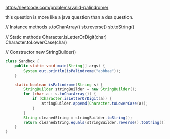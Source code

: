 https://leetcode.com/problems/valid-palindrome/

this question is more like a java question than a dsa question.

// Instance methods
s.toCharArray()
sb.reverse()
sb.toString()

// Static methods
Character.isLetterOrDigit(char)
Character.toLowerCase(char)

// Constructor
new StringBuilder()

```java
class Sandbox {
    public static void main(String[] args) {
        System.out.println(isPalindrome("abbbae"));
    }

    static boolean isPalindrome(String s) {
        StringBuilder stringBuilder = new StringBuilder();
        for (char a : s.toCharArray()) {
            if (Character.isLetterOrDigit(a)) {
                stringBuilder.append(Character.toLowerCase(a));
            }
        }
        String cleanedString = stringBuilder.toString();
        return cleanedString.equals(stringBuilder.reverse().toString());
    }
}
```